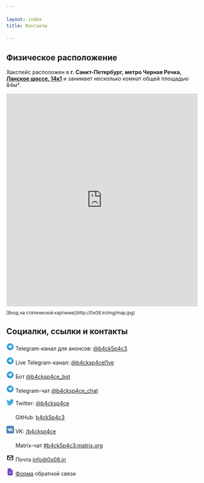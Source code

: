 ```yaml
---

layout: index
title: Контакты

---
```


## Физическое расположение
Хакспейс расположен в **г. Санкт-Петербург, метро Черная Речка, [Ланское шоссе, 14к1](https://yandex.ru/maps/org/bekspeys/29206101690/)** и занимает несколько комнат общей площадью 84м².

<iframe src="https://yandex.ru/map-widget/v1/?z=12&ol=biz&oid=29206101690" width="100%" height="560" frameborder="0"></iframe>
<sub>[Вход на статической картинке](http://0x08.in/img/map.jpg)</sub>


## Социалки, ссылки и контакты

<img src="/img/telegram.png" width="20" class="img-responsive" /> Telegram-канал для анонсов: [@b4ck5p4c3](tg://resolve/?domain=b4ck5p4c3)

<img src="/img/telegram.png" width="20" class="img-responsive" /> Live Telegram-канал: [@b4cksp4cel1ve](tg://resolve/?domain=b4cksp4cel1ve)

<img src="/img/telegram.png" width="20" class="img-responsive" /> Бот [@b4cksp4ce_bot](tg://resolve/?domain=b4cksp4ce_bot)

<img src="/img/telegram.png" width="20" class="img-responsive" /> Telegram-чат [@b4cksp4ce_chat](tg://resolve/?domain=b4cksp4ce_chat)

<img src="/img/twitter.png" width="20" class="img-responsive" /> Twitter: [@b4cksp4ce](https://twitter.com/b4cksp4ce)

<img src="/img/github.png" width="20" class="img-responsive" /> GitHub: [b4ck5p4c3](https://github.com/b4ck5p4c3)

<img src="/img/vk.png" width="20" class="img-responsive" /> VK: [/b4cksp4ce](https://vk.com/b4cksp4ce)

<img src="/img/matrix.png" width="20" class="img-responsive" /> Matrix-чат [#b4ck5p4c3:matrix.org](https://matrix.to/#/#b4ck5p4c3:matrix.org)

<img src="/img/email.png" width="20" class="img-responsive" /> Почта [info@0x08.in](mailto:info@0x08.in)

<img src="/img/gforms.png" width="20" class="img-responsive" /> [Форма](https://docs.google.com/forms/d/e/1FAIpQLSeNVJzCU2b7vwXdRap9acLUVR4xbUCTNjxjuXREiQcWEPdADQ/formResponse) обратной связи
